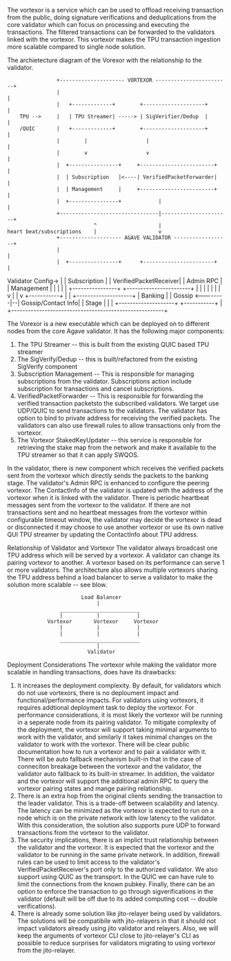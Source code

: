 The vortexor is a service which can be used to offload receiving transaction
from the public, doing signature verifications and deduplications from the core
validator which can focus on processing and executing the transactions. The
filtered transactions can be forwarded to the validators linked with the
vortexor. This vortexor makes the TPU transaction ingestion more scalable
compared to single node solution.

The archietecture diagram of the Vorexor with the relationship to the validator.

                    +--------------------- VORTEXOR ------------------------+
                    |                                                       |
                    |   +-------------+        +--------------------+       |
        TPU -->     |   | TPU Streamer| -----> | SigVerifier/Dedup  |       |
        /QUIC       |   +-------------+        +--------------------+       |
                    |        |                   |                          |
                    |        v                   v                          |
                    |  +----------------+     +------------------------+    |
                    |  | Subscription   |<----| VerifiedPacketForwarder|    |
                    |  | Management     |     +------------------------+    |
                    |  +----------------+            |                      |
                    +--------------------------------|----------------------+
                                ^                    |
    heart beat/subscriptions    |                    v
                    +-------------------- AGAVE VALIDATOR ------------------+
                    |                                                       |
                    |  +----------------+      +-----------------------+    |
Validator Config->  |  | Subscription   |      | VerifiedPacketReceiver|    |
Admin RPC           |  | Management     |      |                       |    |
                    |  +----------------+      +-----------------------+    |
                    |        |                           |                  |
                    |        |                           v                  |
                    |        v                      +-----------+           |
                    |  +--------------------+       | Banking   |           |
    Gossip <--------|--| Gossip/Contact Info|       | Stage     |           |
                    |  +--------------------+       +-----------+           |
                    +-------------------------------------------------------+


The Vorexor is a new executable which can be deployed on to different nodes from
the core Agave validator. It has the following major components:

1. The TPU Streamer -- this is built from the existing QUIC based TPU streamer
2. The SigVerify/Dedup -- this is built/refactored from the existing SigVerify
   component
3. Subscription Management -- This is responsible for managing subscriptions
   from the validator. Subscriptions action include subscription for
   transactions and cancel subscriptions.
4. VerifiedPacketForwarder -- This is responsible for forwarding the verified
   transaction packetsto the subscribed validators. We target use UDP/QUIC to
   send transactions to the validators. The validator has option to bind to
   private address for receiving the verified packets.
   The validators can also use firewall rules to allow transactions only from
   the vortexor.
5. The Vortexor StakedKeyUpdater -- this service is responsible for retrieving
   the stake map from the network and make it available to the TPU streamer
   so that it can apply SWQOS.

In the validator, there is new component which receives the verified packets
sent from the vortexor which directly sends the packets to the banking stage.
The validator's Admin RPC is enhanced to configure the peering vortexor. The
ContactInfo of the validator is updated with the address of the vortexor when it
is linked with the validator. There is periodic heartbeat messages sent from the
vortexor to the validator. If there are not transactions sent and no heartbeat
messages from the vortexor within configurable timeout window, the validator may
decide the vortexor is dead or disconnected it may choose to use another
vortexor or use its own native QUI TPU streamer by updating the ContactInfo
about TPU address.

Relationship of Validator and Vortexor
The validator always broadcast one TPU address which will be served by a
vortexor. A validator can change its pairing vortexor to another. A vortexor
based on its performance can serve 1 or more validators. The architecture
also allows multiple vortexors sharing the TPU address behind a load balancer
to serve a validator to make the solution more scalable -- see blow.

                            Load Balancer
                                 |
                     __________________________
                     |           |            |
                 Vortexor       Vortexor     Vortexor
                     |           |            |
                     |           |            |
                     __________________________
                                 |
                              Validator

Deployment Considerations
The vortexor while making the validator more scalable in handling transactions,
does have its drawbacks:
1. It increases the deployment complexity. By default, for validators which
do not use vortexors, there is no deploument impact and functional/performance
impacts. For validators using vortexors, it requires addtional deployment task
to deploy the vortexor. For performance considerations, it is most likely the
vortexor will be running in a seperate node from its pairing validator. To
mitigate complexity of the deployment, the vortexor will support taking minimal
arguments to work with the validator, and similarly it takes minimal changes
on the validator to work with the vortexor. There will be clear public
documentation how to run a vortexor and to pair a validator with it. There
will be auto fallback mechanism built-in that in the case of conneciton breakage
between the vortexor and the validator, the validator auto fallback to its
built-in streamer. In addition, the valdator and the vortexor will support the
additional admin RPC to query the vortexor pairing states and mange pairing
relationship.
2. There is an extra hop from the original clients sending the transaction to
the leader validator. This is a trade-off between scalability and latency. The
latency can be minimized as the vortexor is expected to run on a node which
is on the private network with low latency to the validator. With this
consideration, the solution also supports pure UDP to forward transactions
from the vortexor to the validator.
3. The security implications, there is an implict trust relationship between
the validator and the vortexor. It is expected that the vortexor and the
validator to be running in the same private network. In addition, firewall rules
can be used to limit access to the validator's VerifiedPacketReceiver's port
only to the authorized validator. We also support using QUIC as the transport.
In the QUIC we can have rule to limit the connections from the known pubkey.
Finally, there can be an option to enforce the transaction to go through
sigverifications in the validator (default will be off due to its added
computing cost -- double verifications).
4. There is already some solution like jito-relayer being used by validators.
The solutions will be compatibile with jito-relayers in that it should not
impact validators already using jito validator and relayers. Also, we will keep
the arguments of vortexor CLI close to jito-relayer's CLI as possible to reduce
surprises for validators migrating to using vortexor from the jito-relayer.
